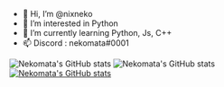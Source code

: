 - 👋 Hi, I’m @nixneko
- 👀 I’m interested in Python
- 🌱 I’m currently learning Python, Js, C++
- 📫 Discord : nekomata#0001 

<!---
nixneko/nixneko is a ✨ special ✨ repository because its `README.md` (this file) appears on your GitHub profile.
You can click the Preview link to take a look at your changes.
--->

![Nekomata's GitHub stats](https://github-readme-stats.vercel.app/api?username=nixneko&show_icons=true)
![Nekomata's GitHub stats](https://github-readme-stats.vercel.app/api?username=nixneko&show_icons=true&theme=radical)
[![Nekomata's GitHub stats](https://github-readme-stats.vercel.app/api?username=nixneko)](https://github.com/anuraghazra/github-readme-stats)
